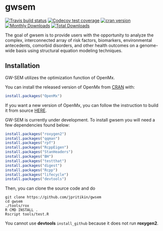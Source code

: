 # gwsem

<!-- badges: start -->
[![Travis build status](https://travis-ci.org/jpritikin/gwsem.svg?branch=master)](https://travis-ci.org/jpritikin/gwsem)
[![Codecov test coverage](https://codecov.io/gh/jpritikin/gwsem/branch/master/graph/badge.svg)](https://codecov.io/gh/jpritikin/gwsem?branch=master)
[![cran version](http://www.r-pkg.org/badges/version/gwsem)](https://cran.r-project.org/package=gwsem)
[![Monthly Downloads](http://cranlogs.r-pkg.org/badges/gwsem)](http://cranlogs.r-pkg.org/badges/gwsem)
[![Total Downloads](http://cranlogs.r-pkg.org/badges/grand-total/gwsem)](http://cranlogs.r-pkg.org/badges/grand-total/gwsem)
<!-- badges: end -->

The goal of gwsem is to provide users with the opportunity to analyze the complex, interconnected array of risk factors, biomarkers, environmental antecedents, comorbid disorders, and other health outcomes on a genome-wide basis using structural equation modeling techniques.

## Installation

GW-SEM utilizes the optimization function of OpenMx.

You can install the released version of OpenMx from [CRAN](https://CRAN.R-project.org) with:

``` r
install.packages("OpenMx")
```

If you want a new version of OpenMx, you can follow the instruction to build it from source [HERE](https://openmx.ssri.psu.edu).

GW-SEM is currently under development. To install gwsem you will need a few dependencies found below:

``` r
install.packages("roxygen2")
install.packages("qqman")
install.packages("rpf")
install.packages("RcppEigen")
install.packages("StanHeaders")
install.packages("BH")
install.packages("testthat")
install.packages("digest")
install.packages("Rcpp")
install.packages("lifecycle")
install.packages("devtools")
```

Then, you can clone the source code and do

```
git clone https://github.com/jpritikin/gwsem
cd gwsem 
./tools/rox
R CMD INSTALL .
Rscript tools/test.R
```

You cannot use **devtools** `install_github` because it does not run **roxygen2**.

